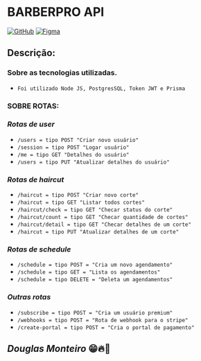 # BARBERPRO API

[![GitHub](https://img.shields.io/badge/sistema-%23121011.svg?style=for-the-badge&logo=github&logoColor=white)](https://github.com/douglasmonteirodev/barberpro-web)
[![Figma](https://img.shields.io/badge/figma-ir-%23F24E1E.svg?style=for-the-badge&logo=figma&logoColor=white)](https://www.figma.com/file/tevkFhTTdShQdKUeaouoDB/Barber-PRO?node-id=0%3A1&t=EWRMsr17yEQbtmPu-0)

## Descrição:

### Sobre as tecnologias utilizadas.

- `Foi utilizado Node JS, PostgresSQL, Token JWT e Prisma`

### SOBRE ROTAS:

### <i>Rotas de user</i>

- `/users = tipo POST "Criar novo usuário"`
- `/session = tipo POST "Logar usuário"`
- `/me = tipo GET "Detalhes do usuário"`
- `/users = tipo PUT "Atualizar detalhes do usuário"`

### <i>Rotas de haircut</i>

- `/haircut = tipo POST "Criar novo corte"`
- `/haircut = tipo GET "Listar todos cortes"`
- `/haircut/check = tipo GET "Checar status do corte"`
- `/haircut/count = tipo GET "Checar quantidade de cortes"`
- `/haircut/detail = tipo GET "Checar detalhes de um corte"`
- `/haircut = tipo PUT "Atualizar detalhes de um corte"`

### <i>Rotas de schedule</i>

- `/schedule = tipo POST = "Cria um novo agendamento"`
- `/schedule = tipo GET = "Lista os agendamentos"`
- `/schedule = tipo DELETE = "Deleta um agendamentos"`

### <i>Outras rotas</i>

- `/subscribe = tipo POST = "Cria um usuário premium"`
- `/webhooks = tipo POST = "Rota de webhook para o stripe"`
- `/create-portal = tipo POST = "Cria o portal de pagamento"`

## <i>Douglas Monteiro</i> 😁🔥🚀
